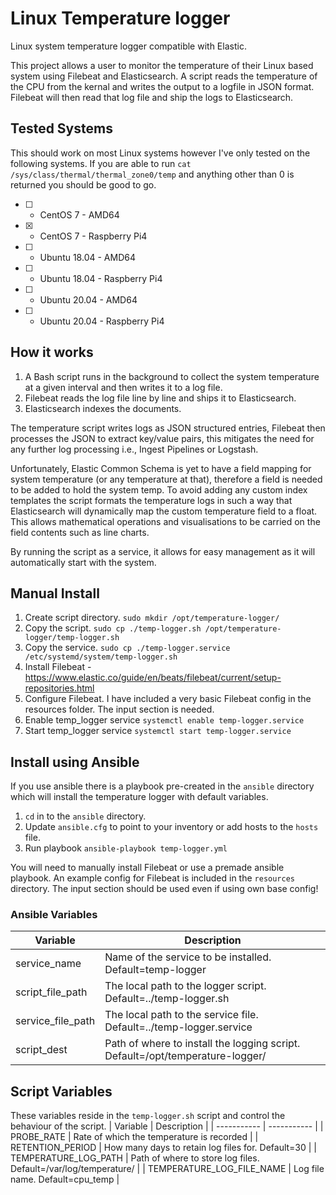 # Linux Temperature logger
Linux system temperature logger compatible with Elastic.

This project allows a user to monitor the temperature of their Linux based system using Filebeat and Elasticsearch. 
A script reads the temperature of the CPU from the kernal and writes the output to a logfile in JSON format. Filebeat will then read that log file and ship the logs to Elasticsearch. 

## Tested Systems
This should work on most Linux systems however I've only tested on the following systems. If you are able to run ```cat /sys/class/thermal/thermal_zone0/temp``` and anything other than 0 is returned you should be good to go.
- [ ] - CentOS 7 - AMD64
- [x] - CentOS 7 - Raspberry Pi4 
- [ ] - Ubuntu 18.04 - AMD64
- [ ] - Ubuntu 18.04 - Raspberry Pi4
- [ ] - Ubuntu 20.04 - AMD64
- [ ] - Ubuntu 20.04 - Raspberry Pi4

## How it works
1. A Bash script runs in the background to collect the system temperature at a given interval and then writes it to a log file.
2. Filebeat reads the log file line by line and ships it to Elasticsearch.
3. Elasticsearch indexes the documents.

The temperature script writes logs as JSON structured entries, Filebeat then processes the JSON to extract key/value pairs, this mitigates the need for any further log processing i.e., Ingest Pipelines or Logstash.

Unfortunately, Elastic Common Schema is yet to have a field mapping for system temperature (or any temperature at that), therefore a field is needed to be added to hold the system temp. To avoid adding any custom index templates the script formats the temperature logs in such a way that Elasticsearch will dynamically map the custom temperature field to a float. This allows mathematical operations and visualisations to be carried on the field contents such as line charts. 

By running the script as a service, it allows for easy management as it will automatically start with the system.

## Manual Install
1. Create script directory. ```sudo mkdir /opt/temperature-logger/```
2. Copy the script. ```sudo cp ./temp-logger.sh /opt/temperature-logger/temp-logger.sh```
3. Copy the service. ```sudo cp ./temp-logger.service /etc/systemd/system/temp-logger.sh```
4. Install Filebeat - https://www.elastic.co/guide/en/beats/filebeat/current/setup-repositories.html
5. Configure Filebeat. I have included a very basic Filebeat config in the resources folder. The input section is needed.
6. Enable temp_logger service ```systemctl enable temp-logger.service```
7. Start temp_logger service ```systemctl start temp-logger.service```

## Install using Ansible
If you use ansible there is a playbook pre-created in the ```ansible``` directory which will install the temperature logger with default variables.

1. ```cd``` in to the ```ansible``` directory.
2. Update ```ansible.cfg``` to point to your inventory or add hosts to the ```hosts``` file.
3. Run playbook ```ansible-playbook temp-logger.yml```

You will need to manually install Filebeat or use a premade ansible playbook. An example config for Filebeat is included in the ```resources``` directory. 
The input section should be used even if using own base config! 

### Ansible Variables
| Variable | Description |
| ----------- | ----------- |
| service_name | Name of the service to be installed. Default=temp-logger |
| script_file_path | The local path to the logger script. Default=../temp-logger.sh |
| service_file_path | The local path to the service file. Default=../temp-logger.service |
| script_dest | Path of where to install the logging script. Default=/opt/temperature-logger/ |

## Script Variables
These variables reside in the ```temp-logger.sh``` script and control the behaviour of the script.
| Variable | Description |
| ----------- | ----------- |
| PROBE_RATE | Rate of which the temperature is recorded |
| RETENTION_PERIOD | How many days to retain log files for. Default=30 |
| TEMPERATURE_LOG_PATH | Path of where to store log files. Default=/var/log/temperature/ | 
| TEMPERATURE_LOG_FILE_NAME | Log file name. Default=cpu_temp | 
